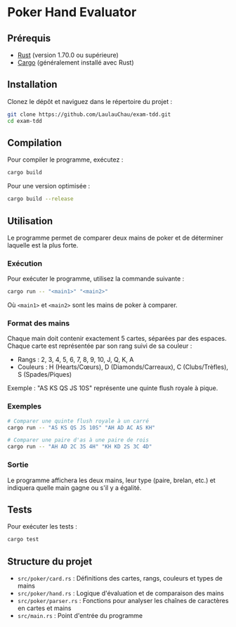 # Poker Hand Evaluator

## Prérequis

- [Rust](https://www.rust-lang.org/tools/install) (version 1.70.0 ou supérieure)
- [Cargo](https://doc.rust-lang.org/cargo/getting-started/installation.html) (généralement installé avec Rust)

## Installation

Clonez le dépôt et naviguez dans le répertoire du projet :

```bash
git clone https://github.com/LaulauChau/exam-tdd.git
cd exam-tdd
```

## Compilation

Pour compiler le programme, exécutez :

```bash
cargo build
```

Pour une version optimisée :

```bash
cargo build --release
```

## Utilisation

Le programme permet de comparer deux mains de poker et de déterminer laquelle est la plus forte.

### Exécution

Pour exécuter le programme, utilisez la commande suivante :

```bash
cargo run -- "<main1>" "<main2>"
```

Où `<main1>` et `<main2>` sont les mains de poker à comparer.

### Format des mains

Chaque main doit contenir exactement 5 cartes, séparées par des espaces. Chaque carte est représentée par son rang suivi de sa couleur :

- Rangs : 2, 3, 4, 5, 6, 7, 8, 9, 10, J, Q, K, A
- Couleurs : H (Hearts/Cœurs), D (Diamonds/Carreaux), C (Clubs/Trèfles), S (Spades/Piques)

Exemple : "AS KS QS JS 10S" représente une quinte flush royale à pique.

### Exemples

```bash
# Comparer une quinte flush royale à un carré
cargo run -- "AS KS QS JS 10S" "AH AD AC AS KH"

# Comparer une paire d'as à une paire de rois
cargo run -- "AH AD 2C 3S 4H" "KH KD 2S 3C 4D"
```

### Sortie

Le programme affichera les deux mains, leur type (paire, brelan, etc.) et indiquera quelle main gagne ou s'il y a égalité.

## Tests

Pour exécuter les tests :

```bash
cargo test
```

## Structure du projet

- `src/poker/card.rs` : Définitions des cartes, rangs, couleurs et types de mains
- `src/poker/hand.rs` : Logique d'évaluation et de comparaison des mains
- `src/poker/parser.rs` : Fonctions pour analyser les chaînes de caractères en cartes et mains
- `src/main.rs` : Point d'entrée du programme